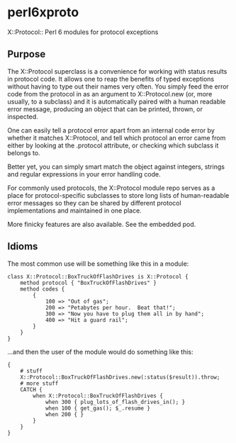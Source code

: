 perl6xproto
========

X::Protocol:: Perl 6 modules for protocol exceptions

## Purpose

The X::Protocol superclass is a convenience for working with status results
in protocol code.  It allows one to reap the benefits of typed exceptions
without having to type out their names very often.  You simply feed the
error code from the protocol in as an argument to X::Protocol.new (or,
more usually, to a subclass) and it is automatically paired with a human
readable error message, producing an object that can be printed, thrown,
or inspected.

One can easily tell a protocol error apart from an internal code error
by whether it matches X::Protocol, and tell which protocol an error came
from either by looking at the .protocol attribute, or checking which
subclass it belongs to.

Better yet, you can simply smart match the object against integers, strings
and regular expressions in your error handling code.

For commonly used protocols, the X::Protocol module repo serves as a place
for protocol-specific subclasses to store long lists of human-readable
error messages so they can be shared by different protocol implementations
and maintained in one place.

More finicky features are also available.  See the embedded pod.

## Idioms

The most common use will be something like this in a module:

    class X::Protocol::BoxTruckOfFlashDrives is X::Protocol {
        method protocol { "BoxTruckOfFlashDrives" }
        method codes {
            {
                100 => "Out of gas";
                200 => "Petabytes per hour.  Beat that!";
                300 => "Now you have to plug them all in by hand";
                400 => "Hit a guard rail";
            }
        }
    }

...and then the user of the module would do something like this:

    {
        # stuff
        X::Protocol::BoxTruckOfFlashDrives.new(:status($result)).throw;
        # more stuff
        CATCH {
            when X::Protocol::BoxTruckOfFlashDrives {
                when 300 { plug_lots_of_flash_drives_in(); }
                when 100 { get_gas(); $_.resume }
                when 200 { }
            }
        }
    }